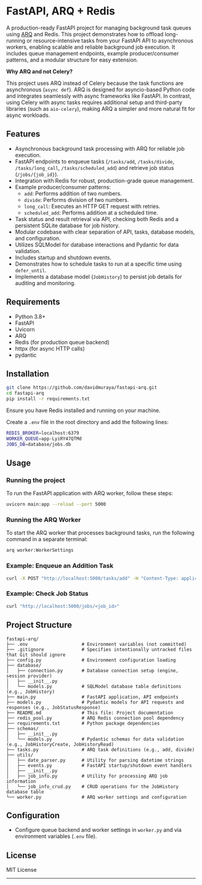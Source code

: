# FastAPI, ARQ + Redis

A production-ready FastAPI project for managing background task queues using [ARQ](https://github.com/samuelcolvin/arq) and Redis. This project demonstrates how to offload long-running or resource-intensive tasks from your FastAPI API to asynchronous workers, enabling scalable and reliable background job execution. It includes queue management endpoints, example producer/consumer patterns, and a modular structure for easy extension.

**Why ARQ and not Celery?**

This project uses ARQ instead of Celery because the task functions are asynchronous (`async def`). ARQ is designed for asyncio-based Python code and integrates seamlessly with async frameworks like FastAPI. In contrast, using Celery with async tasks requires additional setup and third-party libraries (such as `aio-celery`), making ARQ a simpler and more natural fit for async workloads.


## Features

- Asynchronous background task processing with ARQ for reliable job execution.
- FastAPI endpoints to enqueue tasks (`/tasks/add`, `/tasks/divide`, `/tasks/long_call`, `/tasks/scheduled_add`) and retrieve job status (`/jobs/{job_id}`).
- Integration with Redis for robust, production-grade queue management.
- Example producer/consumer patterns:
    - `add`: Performs addition of two numbers.
    - `divide`: Performs division of two numbers.
    - `long_call`: Executes an HTTP GET request with retries.
    - `scheduled_add`: Performs addition at a scheduled time.
- Task status and result retrieval via API, checking both Redis and a persistent SQLite database for job history.
- Modular codebase with clear separation of API, tasks, database models, and configuration.
- Utilizes SQLModel for database interactions and Pydantic for data validation.
- Includes startup and shutdown events.
- Demonstrates how to schedule tasks to run at a specific time using `defer_until`.
- Implements a database model (`JobHistory`) to persist job details for auditing and monitoring.

## Requirements

- Python 3.8+
- FastAPI
- Uvicorn
- ARQ
- Redis (for production queue backend)
- httpx (for async HTTP calls)
- pydantic

## Installation

```bash
git clone https://github.com/davidmuraya/fastapi-arq.git
cd fastapi-arq
pip install -r requirements.txt
```

Ensure you have Redis installed and running on your machine.

Create a `.env` file in the root directory and add the following lines:

```bash
REDIS_BROKER=localhost:6379
WORKER_QUEUE=app-LyiRY47QTMd
JOBS_DB=database/jobs.db
```

## Usage

### Running the project
To run the FastAPI application with ARQ worker, follow these steps:

```bash
uvicorn main:app --reload --port 5000
```

### Running the ARQ Worker
To start the ARQ worker that processes background tasks, run the following command in a separate terminal:
```bash
arq worker:WorkerSettings
```

### Example: Enqueue an Addition Task

```bash
curl -X POST "http://localhost:5000/tasks/add" -H "Content-Type: application/json" -d "{\"x\": 5, \"y\": 10}"
```

### Example: Check Job Status

```bash
curl "http://localhost:5000/jobs/<job_id>"
```

## Project Structure

```
fastapi-arq/
├── .env                    # Environment variables (not committed)
├── .gitignore              # Specifies intentionally untracked files that Git should ignore
├── config.py               # Environment configuration loading
├── database/
│   ├── connection.py       # Database connection setup (engine, session provider)
│   ├── __init__.py
│   └── models.py           # SQLModel database table definitions (e.g., JobHistory)
├── main.py                 # FastAPI application, API endpoints
├── models.py               # Pydantic models for API requests and responses (e.g., JobStatusResponse)
├── README.md               # This file: Project documentation
├── redis_pool.py           # ARQ Redis connection pool dependency
├── requirements.txt        # Python package dependencies
├── schemas/
│   ├── __init__.py
│   └── models.py           # Pydantic schemas for data validation (e.g., JobHistoryCreate, JobHistoryRead)
├── tasks.py                # ARQ task definitions (e.g., add, divide)
├── utils/
│   ├── date_parser.py      # Utility for parsing datetime strings
│   ├── events.py           # FastAPI startup/shutdown event handlers
│   ├── __init__.py
│   ├── job_info.py         # Utility for processing ARQ job information
│   └── job_info_crud.py    # CRUD operations for the JobHistory database table
└── worker.py               # ARQ worker settings and configuration
```

## Configuration

- Configure queue backend and worker settings in `worker.py` and via environment variables (`.env` file).

## License

MIT License

---
